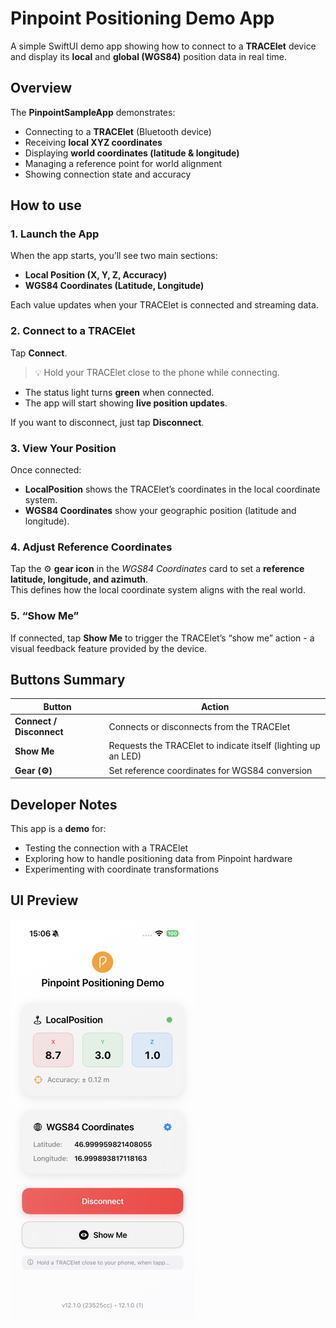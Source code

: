 


# Pinpoint Positioning Demo App

A simple SwiftUI demo app showing how to connect to a **TRACElet** device and display its **local** and **global (WGS84)** position data in real time.

## Overview

The **PinpointSampleApp** demonstrates:
- Connecting to a **TRACElet** (Bluetooth device)
- Receiving **local XYZ coordinates**
- Displaying **world coordinates (latitude & longitude)**
- Managing a reference point for world alignment
- Showing connection state and accuracy


## How to use

### 1. Launch the App
When the app starts, you’ll see two main sections:
- **Local Position (X, Y, Z, Accuracy)**
- **WGS84 Coordinates (Latitude, Longitude)**

Each value updates when your TRACElet is connected and streaming data.


### 2. Connect to a TRACElet
Tap **Connect**.

> 💡 Hold your TRACElet close to the phone while connecting.

- The status light turns **green** when connected.
- The app will start showing **live position updates**.

If you want to disconnect, just tap **Disconnect**.


### 3. View Your Position
Once connected:
- **LocalPosition** shows the TRACElet’s coordinates in the local coordinate system.
- **WGS84 Coordinates** show your geographic position (latitude and longitude).


### 4. Adjust Reference Coordinates
Tap the ⚙️ **gear icon** in the *WGS84 Coordinates* card to set a **reference latitude, longitude, and azimuth**.  
This defines how the local coordinate system aligns with the real world.


### 5. “Show Me” 
If connected, tap **Show Me** to trigger the TRACElet’s “show me” action - a visual feedback feature provided by the device.


## Buttons Summary

| Button | Action |
|--------|---------|
| **Connect / Disconnect** | Connects or disconnects from the TRACElet |
| **Show Me** | Requests the TRACElet to indicate itself (lighting up an LED) |
| **Gear (⚙️)** | Set reference coordinates for WGS84 conversion |



## Developer Notes
This app is a **demo** for:
- Testing the connection with a TRACElet
- Exploring how to handle positioning data from Pinpoint hardware
- Experimenting with coordinate transformations


## UI Preview

![Demo App Screenshot](../images/demo-app-screen.png)

